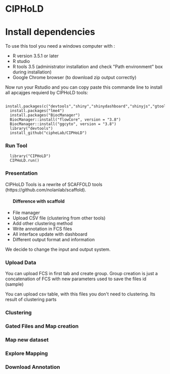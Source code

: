 # CIPHoLD
<h1> Install dependencies </h1>
To use this tool you need a windows computer with :
<ul>
  <li>R version 3.5.1 or later </li>
  <li>R studio </li>
  <li>R tools 3.5 (administrator installation and check "Path environment" box during installation)</li>
  <li>Google Chrome browser (to download zip output correctly)</li>
</ul>
<p>Now run your Rstudio and you can copy paste this commande line to install all apcajges requierd by CIPHoLD tools: </p>

```
  install.packages(c("devtools","shiny","shinydashboard","shinyjs","gtools","shinyHeatmaply"))
  install.packages("lme4")
  install.packages("BiocManager")
  BiocManager::install("flowCore", version = "3.8")
  BiocManager::install("ggcyto", version = "3.8")
  library("devtools")
  install_github("cipheLab/CIPHoLD")
```

<h3> Run Tool </h3>

```
  library("CIPHoLD")
  CIPHoLD.run()
```

<h3> Presentation </h3>
CIPHoLD Tools is a rewrite of SCAFFOLD tools (https://github.com/nolanlab/scaffold). 
<ul> <h4>Difference with scaffold</h4> 
  <li> File manager </li>
  <li> Upload CSV file (clustering from other tools) </li>
  <li> Add other clustering method </li>
  <li> Write annotation in FCS files </li>
  <li> All interface update with dashboard </li>
  <li> Different output format and information </li>
</ul>
We decide to change the input and output system. 

<h3> Upload Data </h3>
<p>You can upload FCS in first tab and create group. Group creation is just a concatenation of FCS with new parameters used to save the files id (sample)</p>
<p>You can upload csv table, with this files you don't need to clustering. Its result of clustering parts </p>
  
 <h3> Clustering </h3>
 
 
 <h3> Gated Files and Map creation </h3>
 
 
 <h3> Map new dataset </h3>
 
 
 <h3> Explore Mapping </h3>
 
 
 <h3> Download Annotation </h3>
 
 
 

